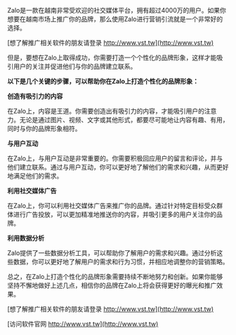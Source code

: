 Zalo是一款在越南非常受欢迎的社交媒体平台，拥有超过4000万的用户。如果你想要在越南市场上推广你的品牌，那么使用Zalo进行营销引流就是一个非常好的选择。

[想了解推广相关软件的朋友请登录 http://www.vst.tw](http://www.vst.tw)

但是，要想在Zalo上取得成功，你需要打造一个个性化的品牌形象，这样才能吸引用户的关注并促进他们与你的品牌建立联系。

**以下是几个关键的步骤，可以帮助你在Zalo上打造个性化的品牌形象：**

**创造有吸引力的内容**

在Zalo上，内容是王道。你需要创造出有吸引力的内容，才能吸引用户的注意力。无论是通过图片、视频、文字或其他形式，都要尽可能地让内容有趣、有用，同时与你的品牌形象相符。

**与用户互动**

在Zalo上，与用户互动是非常重要的。你需要积极回应用户的留言和评论，并与他们建立联系。通过与用户互动，你可以更好地了解他们的需求和兴趣，从而更好地满足他们的需求。

**利用社交媒体广告**

在Zalo上，你可以利用社交媒体广告来推广你的品牌。通过针对特定目标受众群体进行广告投放，可以更加精准地推送你的内容，并吸引更多的用户关注你的品牌。

**利用数据分析**

Zalo提供了一些数据分析工具，可以帮助你了解用户的需求和兴趣。通过分析这些数据，你可以更好地了解用户的需求和行为习惯，并相应地调整你的营销策略。

总之，在Zalo上打造个性化的品牌形象需要持续不断地努力和创新。如果你能够坚持不懈地做好上述几点，相信你的品牌在Zalo上将会获得更好的曝光和推广效果。

[想了解推广相关软件的朋友请登录 http://www.vst.tw](http://www.vst.tw)


[访问软件官网 http://www.vst.tw](http://www.vst.tw)
